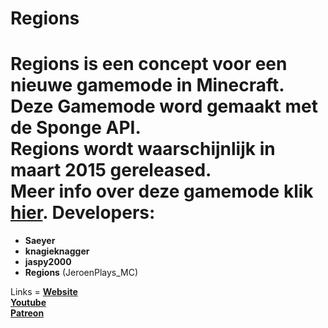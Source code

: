 

Regions
=
Regions is een concept voor een nieuwe gamemode in Minecraft.<br/>
Deze Gamemode word gemaakt met de Sponge API.<br/> 
Regions wordt waarschijnlijk in maart 2015 gereleased.<br/>
Meer info over deze gamemode klik <a href = "http://minecraftforum.nl/index.php/topic,50047.0.html">hier<a>.
Developers:
=
<ul>
<li><strong>Saeyer</strong><br/>
<li><strong>knagieknagger</strong><br/> 
<li> <strong>jaspy2000</strong> <br/>
<li> <strong>Regions</strong> (JeroenPlays_MC)
</ul>
Links
=
<strong>
<a href="http://www.itsmilan.nl/regions">Website</a><br/>
<a href="http://www.youtube.com" nog goed instellen>Youtube</a><br/>
<a href = "http://www.patreon.com/regions">Patreon</a>
</strong>





